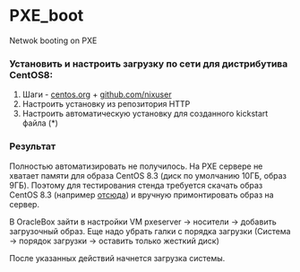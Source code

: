 # PXE_boot
Netwok booting on PXE


### Установить и настроить загрузку по сети для дистрибутива CentOS8:

1. Шаги - [centos.org](https://docs.centos.org/en-US/8-docs/advanced-install/assembly_preparing-for-a-network-install) + [github.com/nixuser](https://github.com/nixuser/virtlab/tree/main/centos_pxe)
2. Настроить установку из репозитория HTTP
3. Настроить автоматическую установку для созданного kickstart файла (*)

### Результат 
Полностью автоматизировать не получилось. На PXE сервере не хватает памяти для образа CentOS 8.3 (диск по умолчанию 10ГБ, образ 9ГБ).
Поэтому для тестирования стенда требуется скачать образ CentOS 8.3 (например [отсюда](http://ftp.mgts.by/pub/CentOS/8.3.2011/isos/x86_64/CentOS-8.3.2011-x86_64-dvd1.iso)) и вручную примонтировать образ на сервер. 


В OracleBox зайти в настройки VM pxeserver -> носители -> добавить загрузочный образ. Еще надо убрать галки с порядка загрузки (Система -> порядок загрузки -> оставить только жесткий диск)


После указанных действий начнется загрузка системы. 
